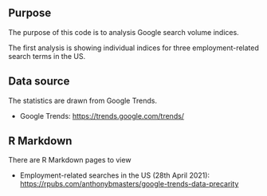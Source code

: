 ## Purpose
The purpose of this code is to analysis Google search volume indices.

The first analysis is showing individual indices for three employment-related search terms in the US.

## Data source
The statistics are drawn from Google Trends.
- Google Trends: https://trends.google.com/trends/

## R Markdown
There are R Markdown pages to view
- Employment-related searches in the US (28th April 2021): https://rpubs.com/anthonybmasters/google-trends-data-precarity
